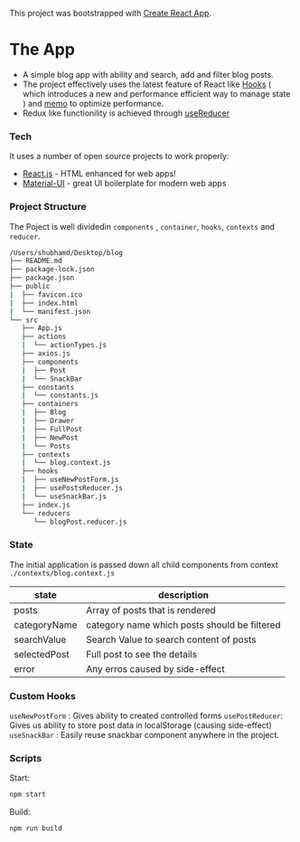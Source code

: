 This project was bootstrapped with [Create React App](https://github.com/facebook/create-react-app).


# The App

  - A simple blog app with ability and search, add and filter blog posts.
  - The project effectively uses the latest feature of React like [Hooks](https://reactjs.org/docs/hooks-intro.html)  ( which introduces a new and performance efficient way to manage state ) and [memo](https://reactjs.org/docs/react-api.html#reactmemo) to optimize performance.
  - Redux like functionility is achieved through [useReducer](https://reactjs.org/docs/hooks-reference.html#usereducer)


### Tech

It uses a number of open source projects to work properly:

* [React.js](https://reactjs.org/) - HTML enhanced for web apps!
* [Material-UI](https://material-ui.com/) - great UI boilerplate for modern web apps


### Project Structure

The Poject is well dividedin `components` , `container`, `hooks`, `contexts` and `reducer`.

```sh
/Users/shubhamd/Desktop/blog
├── README.md
├── package-lock.json
├── package.json
├── public
|  ├── favicon.ico
|  ├── index.html
|  └── manifest.json
└── src
   ├── App.js
   ├── actions
   |  └── actionTypes.js
   ├── axios.js
   ├── components
   |  ├── Post
   |  └── SnackBar
   ├── constants
   |  └── constants.js
   ├── containers
   |  ├── Blog
   |  ├── Drawer
   |  ├── FullPost
   |  ├── NewPost
   |  └── Posts
   ├── contexts
   |  └── blog.context.js
   ├── hooks
   |  ├── useNewPostForm.js
   |  ├── usePostsReducer.js
   |  └── useSnackBar.js
   ├── index.js
   └── reducers
      └── blogPost.reducer.js
```

### State

The initial application is passed down all child components from context `./contexts/blog.context.js`

| state | description |
| ------ | ------ |
| posts | Array of posts that is rendered |
| categoryName | category name which posts should be filtered|
| searchValue | Search Value to search content of posts |
| selectedPost | Full post to see the details |
| error | Any erros caused by side-effect |


### Custom Hooks


`useNewPostForm` : Gives ability to created controlled forms
`usePostReducer`: Gives us ability to store post data in localStorage (causing side-effect)
`useSnackBar` : Easily reuse snackbar component anywhere in the project.

### Scripts

Start:
```sh
npm start
```

Build:
```sh
npm run build
```


